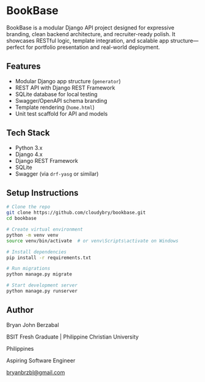 # BookBase

BookBase is a modular Django API project designed for expressive branding, clean backend architecture, and recruiter-ready polish. It showcases RESTful logic, template integration, and scalable app structure—perfect for portfolio presentation and real-world deployment.


## Features

- Modular Django app structure (`generator`)
- REST API with Django REST Framework
- SQLite database for local testing
- Swagger/OpenAPI schema branding
- Template rendering (`home.html`)
- Unit test scaffold for API and models


##  Tech Stack

- Python 3.x
- Django 4.x
- Django REST Framework
- SQLite
- Swagger (via `drf-yasg` or similar)


##  Setup Instructions

```bash
# Clone the repo
git clone https://github.com/cloudybry/bookbase.git
cd bookbase

# Create virtual environment
python -m venv venv
source venv/bin/activate  # or venv\Scripts\activate on Windows

# Install dependencies
pip install -r requirements.txt

# Run migrations
python manage.py migrate

# Start development server
python manage.py runserver
```

## Author

Bryan John Berzabal

BSIT Fresh Graduate | Philippine Christian University

Philippines

Aspiring Software Engineer

bryanbrzbl@gmail.com
